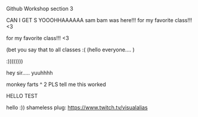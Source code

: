 Github Workshop section 3

 CAN I GET S YOOOHHAAAAAA
 sam bam was here!!!
 for my favorite class!!!  <3


 for my favorite class!!!  <3

(bet you say that to all classes :( 
(hello everyone.... )   


:))))))))


hey sir.....
yuuhhhh


monkey farts ^ 2
PLS tell me this worked

HELLO TEST

hello :))
shameless plug: https://www.twitch.tv/visualalias 
